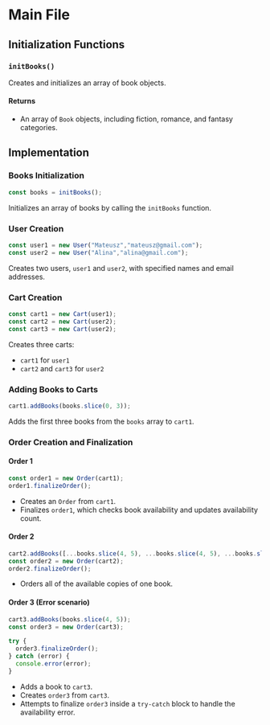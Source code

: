 # Main File

## Initialization Functions

### `initBooks()`
Creates and initializes an array of book objects.

#### Returns
- An array of `Book` objects, including fiction, romance, and fantasy categories.

## Implementation

### Books Initialization
```js
const books = initBooks();
```
Initializes an array of books by calling the `initBooks` function.

### User Creation
```js
const user1 = new User("Mateusz","mateusz@gmail.com");
const user2 = new User("Alina","alina@gmail.com");
```
Creates two users, `user1` and `user2`, with specified names and email addresses.

### Cart Creation
```js
const cart1 = new Cart(user1);
const cart2 = new Cart(user2);
const cart3 = new Cart(user2);
```
Creates three carts:
- `cart1` for `user1`
- `cart2` and `cart3` for `user2`

### Adding Books to Carts
```js
cart1.addBooks(books.slice(0, 3));
```
Adds the first three books from the `books` array to `cart1`.

### Order Creation and Finalization

#### Order 1
```js
const order1 = new Order(cart1);
order1.finalizeOrder();
```
- Creates an `Order` from `cart1`.
- Finalizes `order1`, which checks book availability and updates availability count.

#### Order 2
```js
cart2.addBooks([...books.slice(4, 5), ...books.slice(4, 5), ...books.slice(4, 5)]);
const order2 = new Order(cart2);
order2.finalizeOrder();
```
- Orders all of the available copies of one book.

#### Order 3 (Error scenario)
```js
cart3.addBooks(books.slice(4, 5));
const order3 = new Order(cart3);

try {
  order3.finalizeOrder();
} catch (error) {
  console.error(error);
}
```
- Adds a book to `cart3`.
- Creates `order3` from `cart3`.
- Attempts to finalize `order3` inside a `try-catch` block to handle the availability error.
